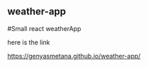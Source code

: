 ## weather-app

#Small react weatherApp

here is the link

https://genyasmetana.github.io/weather-app/
